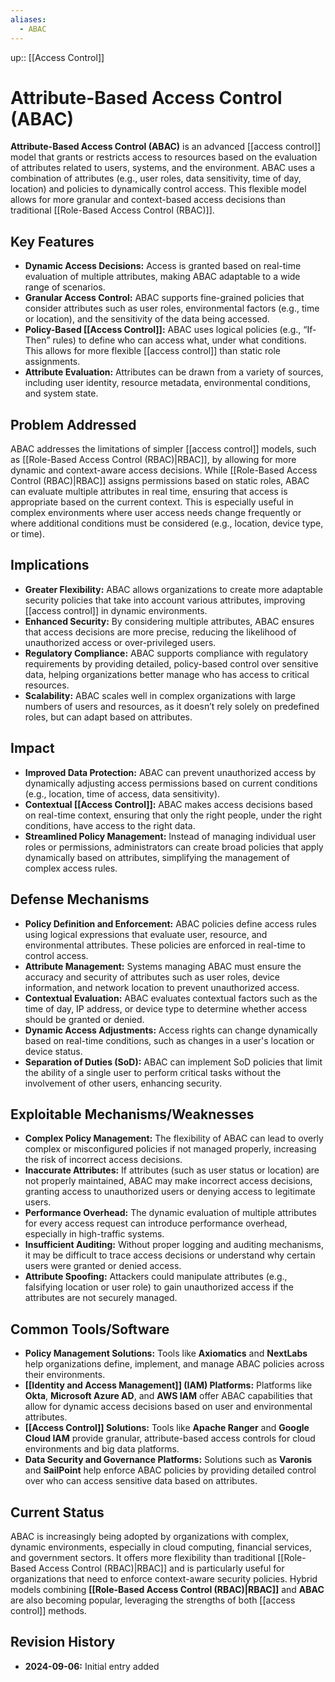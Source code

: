 ```yaml
---
aliases:
  - ABAC
---
```

up:: [[Access Control]]
# Attribute-Based Access Control (ABAC) 

**Attribute-Based Access Control (ABAC)** is an advanced [[access control]] model that grants or restricts access to resources based on the evaluation of attributes related to users, systems, and the environment. ABAC uses a combination of attributes (e.g., user roles, data sensitivity, time of day, location) and policies to dynamically control access. This flexible model allows for more granular and context-based access decisions than traditional [[Role-Based Access Control (RBAC)]].

## Key Features

- **Dynamic Access Decisions:** Access is granted based on real-time evaluation of multiple attributes, making ABAC adaptable to a wide range of scenarios.
- **Granular Access Control:** ABAC supports fine-grained policies that consider attributes such as user roles, environmental factors (e.g., time or location), and the sensitivity of the data being accessed.
- **Policy-Based [[Access Control]]:** ABAC uses logical policies (e.g., “If-Then” rules) to define who can access what, under what conditions. This allows for more flexible [[access control]] than static role assignments.
- **Attribute Evaluation:** Attributes can be drawn from a variety of sources, including user identity, resource metadata, environmental conditions, and system state.

## Problem Addressed

ABAC addresses the limitations of simpler [[access control]] models, such as [[Role-Based Access Control (RBAC)|RBAC]], by allowing for more dynamic and context-aware access decisions. While [[Role-Based Access Control (RBAC)|RBAC]] assigns permissions based on static roles, ABAC can evaluate multiple attributes in real time, ensuring that access is appropriate based on the current context. This is especially useful in complex environments where user access needs change frequently or where additional conditions must be considered (e.g., location, device type, or time).

## Implications

- **Greater Flexibility:** ABAC allows organizations to create more adaptable security policies that take into account various attributes, improving [[access control]] in dynamic environments.
- **Enhanced Security:** By considering multiple attributes, ABAC ensures that access decisions are more precise, reducing the likelihood of unauthorized access or over-privileged users.
- **Regulatory Compliance:** ABAC supports compliance with regulatory requirements by providing detailed, policy-based control over sensitive data, helping organizations better manage who has access to critical resources.
- **Scalability:** ABAC scales well in complex organizations with large numbers of users and resources, as it doesn’t rely solely on predefined roles, but can adapt based on attributes.

## Impact

- **Improved Data Protection:** ABAC can prevent unauthorized access by dynamically adjusting access permissions based on current conditions (e.g., location, time of access, data sensitivity).
- **Contextual [[Access Control]]:** ABAC makes access decisions based on real-time context, ensuring that only the right people, under the right conditions, have access to the right data.
- **Streamlined Policy Management:** Instead of managing individual user roles or permissions, administrators can create broad policies that apply dynamically based on attributes, simplifying the management of complex access rules.

## Defense Mechanisms

- **Policy Definition and Enforcement:** ABAC policies define access rules using logical expressions that evaluate user, resource, and environmental attributes. These policies are enforced in real-time to control access.
- **Attribute Management:** Systems managing ABAC must ensure the accuracy and security of attributes such as user roles, device information, and network location to prevent unauthorized access.
- **Contextual Evaluation:** ABAC evaluates contextual factors such as the time of day, IP address, or device type to determine whether access should be granted or denied.
- **Dynamic Access Adjustments:** Access rights can change dynamically based on real-time conditions, such as changes in a user's location or device status.
- **Separation of Duties (SoD):** ABAC can implement SoD policies that limit the ability of a single user to perform critical tasks without the involvement of other users, enhancing security.

## Exploitable Mechanisms/Weaknesses

- **Complex Policy Management:** The flexibility of ABAC can lead to overly complex or misconfigured policies if not managed properly, increasing the risk of incorrect access decisions.
- **Inaccurate Attributes:** If attributes (such as user status or location) are not properly maintained, ABAC may make incorrect access decisions, granting access to unauthorized users or denying access to legitimate users.
- **Performance Overhead:** The dynamic evaluation of multiple attributes for every access request can introduce performance overhead, especially in high-traffic systems.
- **Insufficient Auditing:** Without proper logging and auditing mechanisms, it may be difficult to trace access decisions or understand why certain users were granted or denied access.
- **Attribute Spoofing:** Attackers could manipulate attributes (e.g., falsifying location or user role) to gain unauthorized access if the attributes are not securely managed.

## Common Tools/Software

- **Policy Management Solutions:** Tools like **Axiomatics** and **NextLabs** help organizations define, implement, and manage ABAC policies across their environments.
- **[[Identity and Access Management]] (IAM) Platforms:** Platforms like **Okta**, **Microsoft Azure AD**, and **AWS IAM** offer ABAC capabilities that allow for dynamic access decisions based on user and environmental attributes.
- **[[Access Control]] Solutions:** Tools like **Apache Ranger** and **Google Cloud IAM** provide granular, attribute-based access controls for cloud environments and big data platforms.
- **Data Security and Governance Platforms:** Solutions such as **Varonis** and **SailPoint** help enforce ABAC policies by providing detailed control over who can access sensitive data based on attributes.

## Current Status

ABAC is increasingly being adopted by organizations with complex, dynamic environments, especially in cloud computing, financial services, and government sectors. It offers more flexibility than traditional [[Role-Based Access Control (RBAC)|RBAC]] and is particularly useful for organizations that need to enforce context-aware security policies. Hybrid models combining **[[Role-Based Access Control (RBAC)|RBAC]]** and **ABAC** are also becoming popular, leveraging the strengths of both [[access control]] methods.

## Revision History

- **2024-09-06:** Initial entry added 